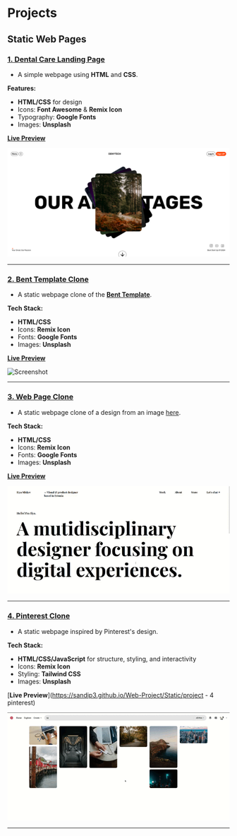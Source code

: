 # Projects

## Static Web Pages

### [1. Dental Care Landing Page](./Static/Readme.md#1-dental-care-landing-page)

- A simple webpage using **HTML** and **CSS**.

**Features:**

- **HTML/CSS** for design
- Icons: **Font Awesome** & **Remix Icon**
- Typography: **Google Fonts**
- Images: **Unsplash**

[**Live Preview**](https://sandip3.github.io/Web-Project/Static/project%20-%201/)

![Screenshot](./Static/Img/Project%20-%201.png)

---

### [2. Bent Template Clone](./Static/Readme.md#2-bent-template-clone)

- A static webpage clone of the [**Bent Template**](https://bent-template.webflow.io/).

**Tech Stack:**

- **HTML/CSS**
- Icons: **Remix Icon**
- Fonts: **Google Fonts**
- Images: **Unsplash**

[**Live Preview**](https://sandip3.github.io/Web-Project/Static/project%20-%202/index.html)

![Screenshot](./Static/Img/Bent-Template-Clone.gif)

---

### [3. Web Page Clone](./Static/Readme.md#3-web-page-clone)

- A static webpage clone of a design from an image [here](https://pbs.twimg.com/media/Fw72tysXgAcp9EO?format=jpg&name=900x900).

**Tech Stack:**

- **HTML/CSS**
- Icons: **Remix Icon**
- Fonts: **Google Fonts**
- Images: **Unsplash**

[**Live Preview**](https://sandip3.github.io/Web-Project/Static/project%20-%203/index.html)

![Screenshot](./Static/Img/Web-Page-Clone.gif)

---

### [4. Pinterest Clone](./Static/Readme.md#4-pinterest-clone)

- A static webpage inspired by Pinterest's design.

**Tech Stack:**

- **HTML/CSS/JavaScript** for structure, styling, and interactivity
- Icons: **Remix Icon**
- Styling: **Tailwind CSS**
- Images: **Unsplash**

[**Live Preview**](https://sandip3.github.io/Web-Project/Static/project - 4 pinterest)

![Screenshot](./Static/Img/Pinterest.gif)

---
